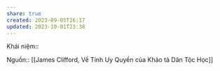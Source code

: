 ```yaml
---
share: true
created: 2023-09-05T16:17
updated: 2023-10-01T23:38
---
```

Khái niệm:: 

Nguồn:: [[James Clifford, Về Tính Uy Quyền của Khảo tả Dân Tộc Học]]
